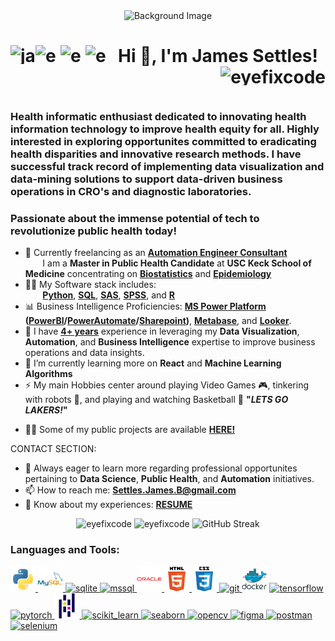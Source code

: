 <!-- Background image: MarioCoder XD -->
<div align="center">
  <img src="https://github.com/eyefixcode/Misc/raw/main/gifs/mariocoder.gif" alt="Background Image" width="900" height="300">
</div>
<h1 align="center">
  <!-- Contact links -->
  <a align="left" href="https://www.linkedin.com/in/james-bryce-settles-99675013a/" target="_blank">
    <img align="left" src="https://raw.githubusercontent.com/rahuldkjain/github-profile-readme-generator/master/src/images/icons/Social/linked-in-alt.svg" alt="james bryce settles" height="30" width="40" /></a>
  <a align="left" href="https://www.instagram.com/iceybrycie/" target="_blank">
    <img align="left" src="https://raw.githubusercontent.com/rahuldkjain/github-profile-readme-generator/master/src/images/icons/Social/instagram.svg" alt="eyefixcode" height="30" width="40" /></a>
  <a align="left" href="https://twitter.com/eyefixcode" target="_blank">
    <img align="left" src="https://raw.githubusercontent.com/rahuldkjain/github-profile-readme-generator/master/src/images/icons/Social/twitter.svg" alt="eyefixcode" height="30" width="40" /></a>
  <a align="left" href="https://www.youtube.com/c/eyefixcode" target="_blank">
    <img align="left" src="https://raw.githubusercontent.com/rahuldkjain/github-profile-readme-generator/master/src/images/icons/Social/youtube.svg" alt="eyefixcode" height="30" width="40" /></a>
  <!-- Name intro -->
  <b align="center">Hi 👋, I'm James Settles!</b>
  <!-- Profile visit counter dynamic -->
  <img align="right" src="https://komarev.com/ghpvc/?username=eyefixcode&label=Profile%20views&color=0e75b6&style=flat" alt="eyefixcode" height=30>
</h1>
  
<img align="center" src="https://github.com/eyefixcode/Misc/blob/main/gifs/RGB_Lighting.gif" width="1500" height="2" speed="slow">


<!-- About me -->
<h3 align="left">Health informatic enthusiast dedicated to innovating health information technology to improve health equity for all. Highly interested in exploring opportunites committed to eradicating health disparities and innovative research methods. I have successful track record of implementing data visualization and data-mining solutions to support data-driven business operations in CRO's and diagnostic laboratories. </h3> 
<h3 align="left">Passionate about the immense potential of tech to revolutionize public health today!</h3>

<!-- My Background -->
- 🔭 Currently freelancing as an **[Automation Engineer Consultant](https://eyefixcode.github.io/)** <br> &nbsp;&nbsp;&nbsp;&nbsp;&nbsp;&nbsp; I am a **Master in Public Health Candidate** at **USC Keck School of Medicine** concentrating on **<ins>Biostatistics</ins>** and **<ins>Epidemiology</ins>** 
- 👨‍💻 My Software stack includes: <br> &nbsp;&nbsp;&nbsp;&nbsp;&nbsp;&nbsp; **<ins>Python</ins>**, **<ins>SQL</ins>**, **<ins>SAS</ins>**, **<ins>SPSS</ins>**, and **<ins>R</ins>** <br>
- 📊 Business Intelligence Proficiencies: **<ins>MS Power Platform</ins> (<ins>PowerBI</ins>/<ins>PowerAutomate</ins>/<ins>Sharepoint</ins>)**, **<ins>Metabase</ins>**, and **<ins>Looker</ins>**.
- 💼 I have **<ins>4+ years</ins>** experience in leveraging my **Data Visualization**, **Automation**, and **Business Intelligence** expertise to improve business operations and data insights. 
- 🌱 I’m currently learning more on **React** and **Machine Learning Algorithms**
- ⚡ My main Hobbies center around playing Video Games 🎮, tinkering with robots 🔧, and playing and watching Basketball 🏀 **"*LETS GO LAKERS!*"**
<!-- Background (LINKS) -->
- 👨‍💻 Some of my public projects are available **[HERE!](https://eyefixcode.github.io/)**


CONTACT SECTION:
<!-- - 📝 I regularly write articles **[HERE!](FUTURE SUBSTACK URL!)** -->
- 👥 Always eager to learn more regarding professional opportunites pertaining to **Data Science**, **Public Health**, and **Automation** initiatives.<br>
- 📫 How to reach me: **[Settles.James.B@gmail.com](mailto:Settles.James.B@gmail.com)**<br>
- 📄 Know about my experiences: **[RESUME](https://eyefixcode.github.io/assets/resume/Resume_Settles.pdf)**

<!-- Dynamic GitHub Stat Trackers -->
<p align="center">
  <img src="https://github-readme-stats.vercel.app/api/top-langs?username=eyefixcode&show_icons=true&locale=en&layout=compact&theme=radical" alt="eyefixcode" height="135" width="auto"/>
  <img src="https://github-readme-stats.vercel.app/api?username=eyefixcode&theme=radical&show_icons=true&hide_border=true&count_private=true" alt="eyefixcode" height="135" width="auto"/>
  <img src="https://github-readme-streak-stats.herokuapp.com?user=eyefixcode&theme=radical" alt="GitHub Streak" height="135"/>
</p> 
<!-- Tech stack -->
<h3 align="left">Languages and Tools:</h3>
<p align="left"> 
  <!-- Python -->
  <a href="https://www.python.org" target="_blank" rel="noreferrer"> <img src="https://raw.githubusercontent.com/devicons/devicon/master/icons/python/python-original.svg" alt="python" width="40" height="40"/> </a> 
  <!-- MySQL -->
  <a href="https://www.mysql.com/" target="_blank" rel="noreferrer"> <img src="https://raw.githubusercontent.com/devicons/devicon/master/icons/mysql/mysql-original-wordmark.svg" alt="mysql" width="40" height="40"/> </a> 
  <!-- SQLite -->
  <a href="https://www.sqlite.org/" target="_blank" rel="noreferrer"> <img src="https://www.vectorlogo.zone/logos/sqlite/sqlite-icon.svg" alt="sqlite" width="40" height="40"/> </a> 
  <!-- MSSQL Server -->
  <a href="https://www.microsoft.com/en-us/sql-server" target="_blank" rel="noreferrer"> <img src="https://www.svgrepo.com/show/303229/microsoft-sql-server-logo.svg" alt="mssql" width="40" height="40"/> </a> 
  <!-- Oracle -->
  <a href="https://www.oracle.com/" target="_blank" rel="noreferrer"> <img src="https://raw.githubusercontent.com/devicons/devicon/master/icons/oracle/oracle-original.svg" alt="oracle" width="40" height="40"/> </a>
  <!-- HTML5 -->
  <a href="https://www.w3.org/html/" target="_blank" rel="noreferrer"> <img src="https://raw.githubusercontent.com/devicons/devicon/master/icons/html5/html5-original-wordmark.svg" alt="html5" width="40" height="40"/> </a> 
  <!-- CSS -->
  <a href="https://www.w3schools.com/css/" target="_blank" rel="noreferrer"> <img src="https://raw.githubusercontent.com/devicons/devicon/master/icons/css3/css3-original-wordmark.svg" alt="css3" width="40" height="40"/> </a>
  <!-- Git -->
  <a href="https://git-scm.com/" target="_blank" rel="noreferrer"> <img src="https://www.vectorlogo.zone/logos/git-scm/git-scm-icon.svg" alt="git" width="40" height="40"/> </a> 
  <!-- Docker -->
  <a href="https://www.docker.com/" target="_blank" rel="noreferrer"> <img src="https://raw.githubusercontent.com/devicons/devicon/master/icons/docker/docker-original-wordmark.svg" alt="docker" width="40" height="40"/></a> 
  <!-- TensorFlow -->
  <a href="https://www.tensorflow.org" target="_blank" rel="noreferrer"> <img src="https://www.vectorlogo.zone/logos/tensorflow/tensorflow-icon.svg" alt="tensorflow" width="40" height="40"/> </a> 
  <!-- PyTorch -->
  <a href="https://pytorch.org/" target="_blank" rel="noreferrer"> <img src="https://www.vectorlogo.zone/logos/pytorch/pytorch-icon.svg" alt="pytorch" width="40" height="40"/> </a> 
  <!-- Pandas -->
  <a href="https://pandas.pydata.org/" target="_blank" rel="noreferrer"> <img src="https://raw.githubusercontent.com/devicons/devicon/2ae2a900d2f041da66e950e4d48052658d850630/icons/pandas/pandas-original.svg" alt="pandas" width="40" height="40"/> </a> 
  <!-- Sci-Kit Learn -->
  <a href="https://scikit-learn.org/" target="_blank" rel="noreferrer"> <img src="https://upload.wikimedia.org/wikipedia/commons/0/05/Scikit_learn_logo_small.svg" alt="scikit_learn" width="40" height="40"/> </a> 
  <!-- Seaborn -->
  <a href="https://seaborn.pydata.org/" target="_blank" rel="noreferrer"> <img src="https://seaborn.pydata.org/_images/logo-mark-lightbg.svg" alt="seaborn" width="40" height="40"/> </a> 
  <!-- OpenCV -->
  <a href="https://opencv.org/" target="_blank" rel="noreferrer"> <img src="https://www.vectorlogo.zone/logos/opencv/opencv-icon.svg" alt="opencv" width="40" height="40"/> </a> 
  <!-- Figma -->
  <a href="https://www.figma.com/" target="_blank" rel="noreferrer"> <img src="https://www.vectorlogo.zone/logos/figma/figma-icon.svg" alt="figma" width="40" height="40"/> </a> 
  <!-- PostMan API -->
  <a href="https://postman.com" target="_blank" rel="noreferrer"> <img src="https://www.vectorlogo.zone/logos/getpostman/getpostman-icon.svg" alt="postman" width="40" height="40"/> </a> 
  <!-- Selenium -->
  <a href="https://www.selenium.dev" target="_blank" rel="noreferrer"> <img src="https://raw.githubusercontent.com/detain/svg-logos/780f25886640cef088af994181646db2f6b1a3f8/svg/selenium-logo.svg" alt="selenium" width="40" height="40"/> </a> 
</p>

